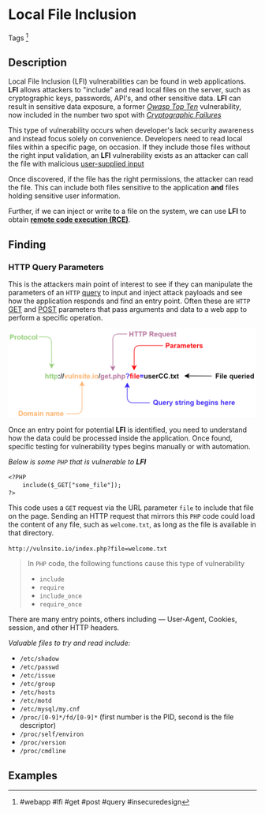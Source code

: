 # Local File Inclusion

Tags [^1]

[^1]: #webapp #lfi #get #post #query #insecuredesign 
## Description
Local File Inclusion (LFI) vulnerabilities can be found in web applications. **LFI** allows attackers to "include" and read local files on the server, such as cryptographic keys, passwords, API's, and other sensitive data. **LFI** can result in sensitive data exposure, a former [*Owasp Top Ten*](https://owasp.org/www-project-top-ten/) vulnerability, now included in the number two spot with [*Cryptographic Failures*](cryptographic_failures.md)

This type of vulnerability occurs when developer's lack security awareness and instead focus solely on convenience. Developers need to read local files within a specific page, on occasion. If they include those files without the right input validation, an **LFI** vulnerability exists as an attacker can call the file with malicious [user-supplied input](../concepts/user_supplied_input.md)

Once discovered, if the file has the right permissions, the attacker can read the file. This can include both files sensitive to the application **and** files holding sensitive user information. 

Further, if we can inject or write to a file on the system, we can use **LFI** to obtain [**remote code execution (RCE)**](remote_code_execution_rce.md).
## Finding

### HTTP Query Parameters
This is the attackers main point of interest to see if they can manipulate the parameters of an `HTTP` [query](../concepts/queries.md) to input and inject attack payloads and see how the application responds and find an entry point. Often these are `HTTP` [GET](../concepts/web/GET.md) and [POST](../concepts/web/POST.md) parameters that pass arguments and data to a web app to perform a specific operation. 

![HTTP Query Parameters](../concepts/concepts_photos/HTTP_Query_Parameters.png)

Once an entry point for potential **LFI** is identified, you need to understand how the data could be processed inside the application. Once found, specific testing for vulnerability types begins manually or with automation. 

*Below is some `PHP` that is vulnerable to **LFI***

```
<?PHP
	include($_GET["some_file"]);
?>
```

This code uses a `GET` request via the URL parameter `file` to include that file on the page. Sending an HTTP request that mirrors this `PHP` code could load the content of any file, such as `welcome.txt`, as long as the file is available in that directory.

`http://vulnsite.io/index.php?file=welcome.txt`

> In `PHP` code, the following functions cause this type of vulnerability
> - `include`
> - `require`
> - `include_once`
> - `require_once`

There are many entry points, others including &mdash; User-Agent, Cookies, session, and other HTTP headers. 

*Valuable files to try and read include:*
- `/etc/shadow`
- `/etc/passwd`
- `/etc/issue`
- `/etc/group`
- `/etc/hosts`
- `/etc/motd`
- `/etc/mysql/my.cnf`
- `/proc/[0-9]*/fd/[0-9]*`  (first number is the PID, second is the file descriptor)
- `/proc/self/environ`
- `/proc/version`
- `/proc/cmdline`

## Examples

